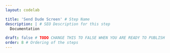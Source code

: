 ```yaml
---
layout: codelab

title: 'Send Dude Screen' # Step Name
description: | # SEO Description for this step
  Documentation

draft: false # TODO CHANGE THIS TO FALSE WHEN YOU ARE READY TO PUBLISH THE PAGE
order: 8 # Ordering of the steps
---
```

